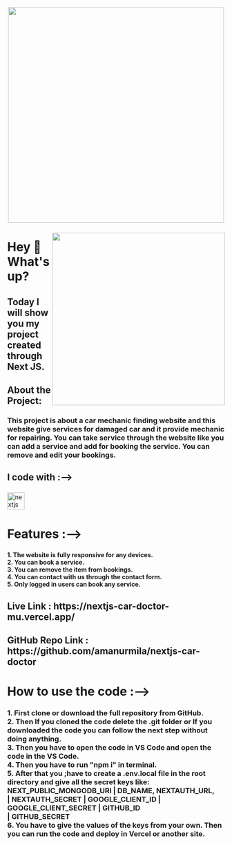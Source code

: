 <div align="center">
  <img height="500" src="https://i.ibb.co.com/sJg2bvSh/car-doctor.png"  />
</div>

###

<img align="right" height="400" src="https://i.ibb.co.com/LDFnk3kq/car-mob.png"  />

###

<h1 align="left">Hey 👋 What's up?</h1>

###

<h2 align="left">Today I will show you my project created through Next JS.</h2>

###

<h2 align="left">About the Project:</h2>

###

<h3 align="left">This project is about a car mechanic finding website and this website give services for damaged car and it provide mechanic for repairing.  You can take service through the website like you can add a service and add for booking the service. You can remove and edit your bookings.</h3>

###

<h2 align="left">I code with :--></h2>

###

<div align="left">
  <img src="https://cdn.jsdelivr.net/gh/devicons/devicon/icons/nextjs/nextjs-original.svg" height="40" alt="nextjs logo"  />
</div>

###

<h1 align="left">Features :--></h1>

###

<h4 align="left">1. The website is fully responsive for any devices.<br>2. You can book a service.<br>3. You can remove the item from bookings.<br>4. You can contact with us through the contact form.<br>5. Only logged in users can book any service.</h4>

###

<h2 align="left">Live Link : https://nextjs-car-doctor-mu.vercel.app/</h2>

###

<h2 align="left">GitHub Repo Link : https://github.com/amanurmila/nextjs-car-doctor</h2>

###

<h1 align="left">How to use the code :--></h1>

###

<h3 align="left">1. First clone or download the full repository from GitHub. <br>2. Then If you cloned the code delete the .git folder or If you downloaded the code you can follow the next step without doing anything.<br>3. Then you have to open the code in VS Code and open the code in the VS Code.<br>4. Then you have to run "npm i" in terminal.<br>5. After that you ;have to create a .env.local file in the root directory and give all the secret keys like: NEXT_PUBLIC_MONGODB_URI | DB_NAME, NEXTAUTH_URL, <br>| NEXTAUTH_SECRET | GOOGLE_CLIENT_ID | GOOGLE_CLIENT_SECRET | GITHUB_ID <br>| GITHUB_SECRET<br>6. You have to give the values of the keys from your own. Then you can run the code and deploy in Vercel or another site.</h3>

###
